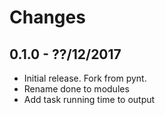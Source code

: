 Changes 
=======
0.1.0 - ??/12/2017
------------------

* Initial release. Fork from pynt.
* Rename done to modules
* Add task running time to output